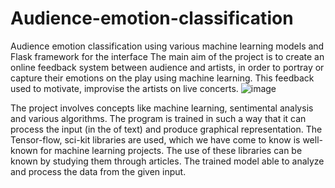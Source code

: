 # Audience-emotion-classification
Audience emotion classification using various machine learning models and Flask framework for the interface
The main aim of the project is to create an online feedback system between audience and artists, in order to portray or capture their emotions on the play using machine learning. This feedback used to motivate, improvise the artists on  live concerts.
![image](https://user-images.githubusercontent.com/129210869/231740482-45c8adc9-5b17-4dcc-9b03-fa937823afda.png)

The project involves  concepts like machine learning, sentimental analysis and various algorithms. The program is trained in such a way that it can process the input (in the of text) and produce graphical representation. The Tensor-flow, sci-kit libraries are used, which we have come to know is well-known for machine learning projects. The use of these libraries can be known by studying them through articles. The trained model able to analyze and process the data from the given input.
